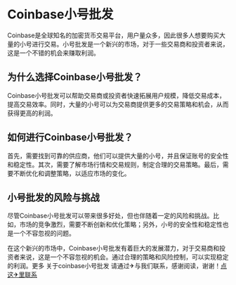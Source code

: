 # Coinbase小号批发

Coinbase是全球知名的加密货币交易平台，用户量众多，因此很多人想要购买大量的小号进行交易。小号批发是一个新兴的市场，对于一些交易商和投资者来说，这是一个不错的机会来赚取利润。

## 为什么选择Coinbase小号批发？

Coinbase小号批发可以帮助交易商或投资者快速拓展用户规模，降低交易成本，提高交易效率。同时，大量的小号可以为交易商提供更多的交易策略和机会，从而获得更高的利润。

## 如何进行Coinbase小号批发？

首先，需要找到可靠的供应商，他们可以提供大量的小号，并且保证账号的安全性和稳定性。其次，需要了解市场行情和交易规则，制定合理的交易策略。最后，需要不断优化和调整策略，以适应市场的变化。

## 小号批发的风险与挑战

尽管Coinbase小号批发可以带来很多好处，但也伴随着一定的风险和挑战。比如，市场的竞争激烈，需要不断创新和优化策略；另外，小号的安全性和稳定性也是一个不容忽视的问题。

在这个新兴的市场中，Coinbase小号批发有着巨大的发展潜力，对于交易商和投资者来说，这是一个不容忽视的机会。通过合理的策略和风险控制，可以实现稳定的利润。更多 关于coinbase小号批发 请通过✈与我们联系，感谢阅读，谢谢！[点这✈里联系](https://1.k02.cc)